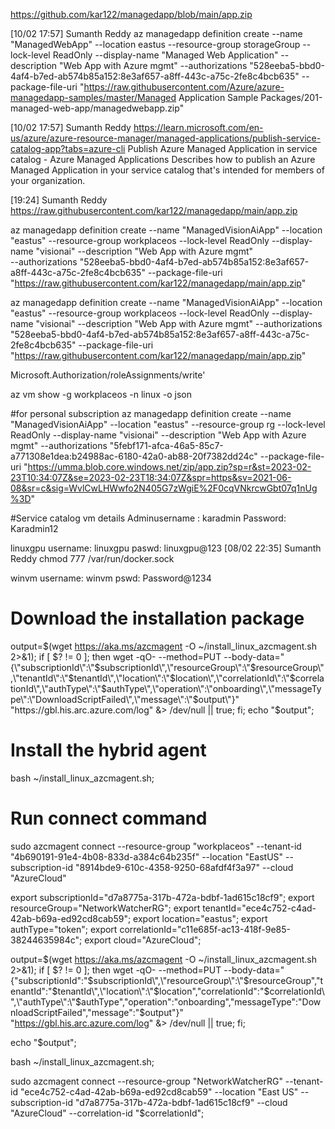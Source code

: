 https://github.com/kar122/managedapp/blob/main/app.zip


[10/02 17:57] Sumanth Reddy
az managedapp definition create --name "ManagedWebApp" --location eastus --resource-group storageGroup --lock-level ReadOnly --display-name "Managed Web Application" --description "Web App with Azure mgmt" --authorizations "528eeba5-bbd0-4af4-b7ed-ab574b85a152:8e3af657-a8ff-443c-a75c-2fe8c4bcb635" --package-file-uri "https://raw.githubusercontent.com/Azure/azure-managedapp-samples/master/Managed Application Sample Packages/201-managed-web-app/managedwebapp.zip"


[10/02 17:57] Sumanth Reddy
https://learn.microsoft.com/en-us/azure/azure-resource-manager/managed-applications/publish-service-catalog-app?tabs=azure-cli
Publish Azure Managed Application in service catalog - Azure Managed Applications
Describes how to publish an Azure Managed Application in your service catalog that's intended for members of your organization.




[19:24] Sumanth Reddy
https://raw.githubusercontent.com/kar122/managedapp/main/app.zip



az managedapp definition create 
 --name "ManagedVisionAiApp" 
 --location "eastus" 
 --resource-group workplaceos 
 --lock-level ReadOnly 
 --display-name "visionai" 
 --description "Web App with Azure mgmt"  
 --authorizations "528eeba5-bbd0-4af4-b7ed-ab574b85a152:8e3af657-a8ff-443c-a75c-2fe8c4bcb635" 
 --package-file-uri "https://raw.githubusercontent.com/kar122/managedapp/main/app.zip"


az managedapp definition create --name "ManagedVisionAiApp" --location "eastus" --resource-group workplaceos --lock-level ReadOnly --display-name "visionai" --description "Web App with Azure mgmt" --authorizations "528eeba5-bbd0-4af4-b7ed-ab574b85a152:8e3af657-a8ff-443c-a75c-2fe8c4bcb635" --package-file-uri "https://raw.githubusercontent.com/kar122/managedapp/main/app.zip"

Microsoft.Authorization/roleAssignments/write'


az vm show -g workplaceos -n linux -o json


#for personal subscription
az managedapp definition create --name "ManagedVisionAiApp" --location "eastus" --resource-group rg --lock-level ReadOnly --display-name "visionai" --description "Web App with Azure mgmt" --authorizations "5febf171-afca-46a5-85c7-a771308e1dea:b24988ac-6180-42a0-ab88-20f7382dd24c" --package-file-uri "https://umma.blob.core.windows.net/zip/app.zip?sp=r&st=2023-02-23T10:34:07Z&se=2023-02-23T18:34:07Z&spr=https&sv=2021-06-08&sr=c&sig=WvlCwLHWwfo2N405G7zWgiE%2F0cqVNkrcwGbt07q1nUg%3D"


#Service catalog vm details 
Adminusername : karadmin
Password: Karadmin12  

linuxgpu
username: linuxgpu
paswd: linuxgpu@123
[08/02 22:35] Sumanth Reddy
chmod 777 /var/run/docker.sock

winvm
username: winvm
pswd: Password@1234

# Download the installation package
output=$(wget https://aka.ms/azcmagent -O ~/install_linux_azcmagent.sh 2>&1);
if [ $? != 0 ]; then wget -qO- --method=PUT --body-data="{\"subscriptionId\":\"$subscriptionId\",\"resourceGroup\":\"$resourceGroup\",\"tenantId\":\"$tenantId\",\"location\":\"$location\",\"correlationId\":\"$correlationId\",\"authType\":\"$authType\",\"operation\":\"onboarding\",\"messageType\":\"DownloadScriptFailed\",\"message\":\"$output\"}" "https://gbl.his.arc.azure.com/log" &> /dev/null || true; fi;
echo "$output";

# Install the hybrid agent
bash ~/install_linux_azcmagent.sh;

# Run connect command
sudo azcmagent connect --resource-group "workplaceos" --tenant-id "4b690191-91e4-4b08-833d-a384c64b235f" --location "EastUS" --subscription-id "8914bde9-610c-4358-9250-68afdf4f3a97" --cloud "AzureCloud" 




 export subscriptionId="d7a8775a-317b-472a-bdbf-1ad615c18cf9"; export resourceGroup="NetworkWatcherRG"; export tenantId="ece4c752-c4ad-42ab-b69a-ed92cd8cab59"; export location="eastus"; export authType="token"; export correlationId="c11e685f-ac13-418f-9e85-38244635984c"; export cloud="AzureCloud"; 
 
 output=$(wget https://aka.ms/azcmagent -O ~/install_linux_azcmagent.sh 2>&1); if [ $? != 0 ]; then wget -qO- --method=PUT --body-data="{\"subscriptionId\":\"$subscriptionId\",\"resourceGroup\":\"$resourceGroup\",\"tenantId\":\"$tenantId\",\"location\":\"$location\",\"correlationId\":\"$correlationId\",\"authType\":\"$authType\",\"operation\":\"onboarding\",\"messageType\":\"DownloadScriptFailed\",\"message\":\"$output\"}" "https://gbl.his.arc.azure.com/log" &> /dev/null || true; fi; 
 
 echo "$output";
 
  bash ~/install_linux_azcmagent.sh; 
  
  
  sudo azcmagent connect --resource-group "NetworkWatcherRG" --tenant-id "ece4c752-c4ad-42ab-b69a-ed92cd8cab59" --location "East US" --subscription-id "d7a8775a-317b-472a-bdbf-1ad615c18cf9" --cloud "AzureCloud" --correlation-id "$correlationId"; 
